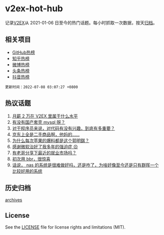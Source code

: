 # v2ex-hot-hub

 记录[V2EX](https://www.v2ex.com/)从 2021-01-06 日至今的热门话题。每小时抓取一次数据，按天[归档](archives)。
 
 ## 相关项目

- [GitHub热榜](https://github.com/snaildev/github-hot-hub)
- [知乎热榜](https://github.com/snaildev/zhihu-hot-hub)
- [微博热榜](https://github.com/snaildev/weibo-hot-hub)
- [头条热榜](https://github.com/snaildev/toutiao-hot-hub)
- [抖音热榜](https://github.com/snaildev/douyin-hot-hub)


 `更新时间：2022-07-08 03:07:27 +0800`

## 热议话题

1. [月薪 2 万在 V2EX 里属于什么水平](https://www.v2ex.com/t/864598)
1. [有没有国产套壳 mysql 呀？](https://www.v2ex.com/t/864650)
1. [对于程序员来说，对代码有没有兴趣，到底有多重要？](https://www.v2ex.com/t/864647)
1. [京东上全是二手商品啊，他妈的……](https://www.v2ex.com/t/864648)
1. [为什么每次苹果的爆料都是这个郭明錤？](https://www.v2ex.com/t/864604)
1. [感谢微软治好了我多年的强迫症 😣](https://www.v2ex.com/t/864576)
1. [有老哥分享下最近的就业市场吗？](https://www.v2ex.com/t/864676)
1. [初次用 bbr，很惊喜](https://www.v2ex.com/t/864610)
1. [话说， nas 的系统是很难做好吗，还是咋了，为啥好像至今还是只有群晖一个比较好用的系统](https://www.v2ex.com/t/864712)

## 历史归档

[archives](archives)

## License

See the [LICENSE](LICENSE) file for license rights and limitations (MIT).
